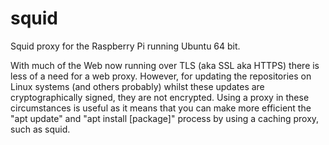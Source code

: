 # squid
Squid proxy for the Raspberry Pi running Ubuntu 64 bit.

With much of the Web now running over TLS (aka SSL aka HTTPS) there is less of a need for a web proxy. However, for updating the repositories on Linux systems (and others probably) whilst these updates are cryptographically signed, they are not encrypted. Using a proxy in these circumstances is useful as it means that you can make more efficient the "apt update" and "apt install [package]" process by using a caching proxy, such as squid.
